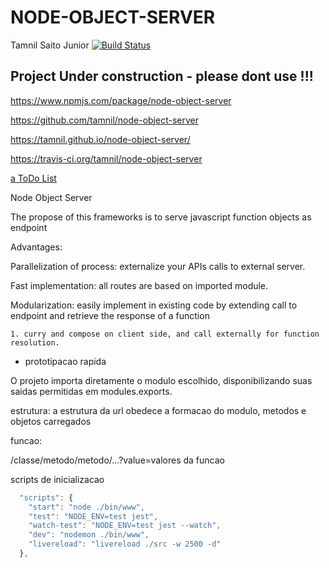 # NODE-OBJECT-SERVER

Tamnil Saito Junior
  [![Build Status](https://travis-ci.org/tamnil/node-object-server.svg?branch=master)](https://travis-ci.org/tamnil/node-object-server)

## Project Under construction - please dont use !!!

https://www.npmjs.com/package/node-object-server

https://github.com/tamnil/node-object-server

https://tamnil.github.io/node-object-server/

https://travis-ci.org/tamnil/node-object-server

[a ToDo List](TODO.md)

Node Object Server

The propose of this frameworks is to serve javascript function objects as endpoint

Advantages:

Parallelization of process: externalize your APIs calls to external server.

Fast implementation: all routes are based on imported module.

Modularization: easily implement in existing code by extending call to endpoint and retrieve the response of a function

    1. curry and compose on client side, and call externally for function resolution.



- prototipacao rapida


O projeto importa diretamente o modulo escolhido, disponibilizando suas saidas permitidas em modules.exports.

estrutura:
a estrutura da url obedece a formacao do modulo, metodos e objetos carregados


funcao:

/classe/metodo/metodo/...?value=valores da funcao



scripts de inicializacao
```javascript
  "scripts": {
    "start": "node ./bin/www",
    "test": "NODE_ENV=test jest",
    "watch-test": "NODE_ENV=test jest --watch",
    "dev": "nodemon ./bin/www",
    "livereload": "livereload ./src -w 2500 -d"
  },
  
 ```
